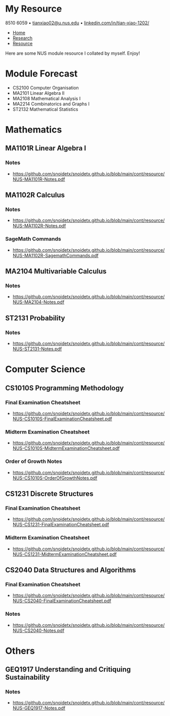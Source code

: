 # My Resource
8510 6059 • tianxiao02@u.nus.edu • [linkedin.com/in/tian-xiao-1202/](https://www.linkedin.com/in/tian-xiao-1202/)  
- [Home](https://snoidetx.github.io)
- [Research](https://snoidetx.github.io/research)
- [Resource](https://snoidetx.github.io/resource)

Here are some NUS module resource I collated by myself. Enjoy!

# Module Forecast
- CS2100 Computer Organisation
- MA2101 Linear Algebra II
- MA2108 Mathematical Analysis I
- MA2214 Combinatorics and Graphs I
- ST2132 Mathematical Statistics

# Mathematics
## MA1101R Linear Algebra I
### Notes
- https://github.com/snoidetx/snoidetx.github.io/blob/main/cont/resource/NUS-MA1101R-Notes.pdf

## MA1102R Calculus
### Notes
- https://github.com/snoidetx/snoidetx.github.io/blob/main/cont/resource/NUS-MA1102R-Notes.pdf

### SageMath Commands
- https://github.com/snoidetx/snoidetx.github.io/blob/main/cont/resource/NUS-MA1102R-SagemathCommands.pdf

## MA2104 Multivariable Calculus
### Notes
- https://github.com/snoidetx/snoidetx.github.io/blob/main/cont/resource/NUS-MA2104-Notes.pdf

## ST2131 Probability
### Notes
- https://github.com/snoidetx/snoidetx.github.io/blob/main/cont/resource/NUS-ST2131-Notes.pdf

# Computer Science
## CS1010S Programming Methodology
### Final Examination Cheatsheet
- https://github.com/snoidetx/snoidetx.github.io/blob/main/cont/resource/NUS-CS1010S-FinalExaminationCheatsheet.pdf

### Midterm Examination Cheatsheet
- https://github.com/snoidetx/snoidetx.github.io/blob/main/cont/resource/NUS-CS1010S-MidtermExaminationCheatsheet.pdf

### Order of Growth Notes
- https://github.com/snoidetx/snoidetx.github.io/blob/main/cont/resource/NUS-CS1010S-OrderOfGrowthNotes.pdf

## CS1231 Discrete Structures
### Final Examination Cheatsheet
- https://github.com/snoidetx/snoidetx.github.io/blob/main/cont/resource/NUS-CS1231-FinalExaminationCheatsheet.pdf

### Midterm Examination Cheatsheet
- https://github.com/snoidetx/snoidetx.github.io/blob/main/cont/resource/NUS-CS1231-MidtermExaminationCheatsheet.pdf

## CS2040 Data Structures and Algorithms
### Final Examination Cheatsheet
- https://github.com/snoidetx/snoidetx.github.io/blob/main/cont/resource/NUS-CS2040-FinalExaminationCheatsheet.pdf

### Notes
- https://github.com/snoidetx/snoidetx.github.io/blob/main/cont/resource/NUS-CS2040-Notes.pdf

# Others
## GEQ1917 Understanding and Critiquing Sustainability
### Notes
- https://github.com/snoidetx/snoidetx.github.io/blob/main/cont/resource/NUS-GEQ1917-Notes.pdf
